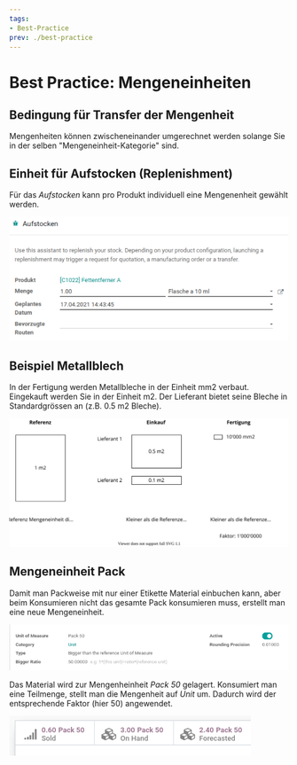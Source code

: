 ```yaml
---
tags:
- Best-Practice
prev: ./best-practice
---
```

# Best Practice: Mengeneinheiten

## Bedingung für Transfer der Mengenheit

Mengenheiten können zwischeneinander umgerechnet werden solange Sie in der selben "Mengeneinheit-Kategorie" sind.

## Einheit für Aufstocken (Replenishment)

Für das *Aufstocken* kann pro Produkt individuell eine Mengenenheit gewählt werden.

![Best Practice Mengenenheiten Beispiel](assets/Best%20Practice%20Mengenenheiten%20Beispiel.png)

## Beispiel Metallblech

In der Fertigung werden Metallbleche in der Einheit mm2 verbaut. Eingekauft werden Sie in der Einheit m2. Der Lieferant bietet seine Bleche in Standardgrössen an (z.B. 0.5 m2 Bleche).

![Best Practice Mengeneinheiten](assets/Best%20Practice%20Mengeneinheiten.svg)


## Mengeneinheit Pack

Damit man Packweise mit nur einer Etikette Material einbuchen kann, aber beim Konsumieren nicht das gesamte Pack konsumieren muss, erstellt man eine neue Mengeneinheit.

![](assets/pBest%20Practice%20Mengeneinheiten%20Pack%2050.png)

Das Material wird zur Mengenheinheit *Pack 50* gelagert. Konsumiert man eine Teilmenge, stellt man die Mengenheit auf *Unit* um. Dadurch wird der entsprechende Faktor (hier 50) angewendet.

![](assets/Best%20Practice%20Mengeneinheiten%20Teilmenge.png)